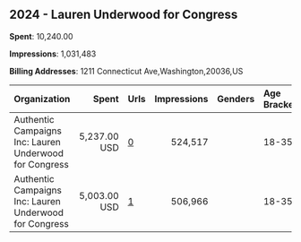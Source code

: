 ## 2024 - Lauren Underwood for Congress 
**Spent**: 10,240.00

**Impressions**: 1,031,483

**Billing Addresses**: 1211 Connecticut Ave,Washington,20036,US

|Organization|Spent|Urls|Impressions|Genders|Age Brackets|Country Codes|
|:---|---:|:---|---:|:---|:---|:---|
|Authentic Campaigns Inc: Lauren Underwood for Congress|5,237.00 USD|[0](https://www.snap.com/political-ads/asset/065d1f6e9d5b587fa45acb0768f6f2acebda2e5ceaaedcb92ffde7ef0d45b7fc?mediaType=mp4)|524,517||18-35|united states|
|Authentic Campaigns Inc: Lauren Underwood for Congress|5,003.00 USD|[1](https://www.snap.com/political-ads/asset/ae463eca23de8d04e311520a065ae81d5fc184cc04c66e108a7061e66c5a8b64?mediaType=mp4)|506,966||18-35|united states|
